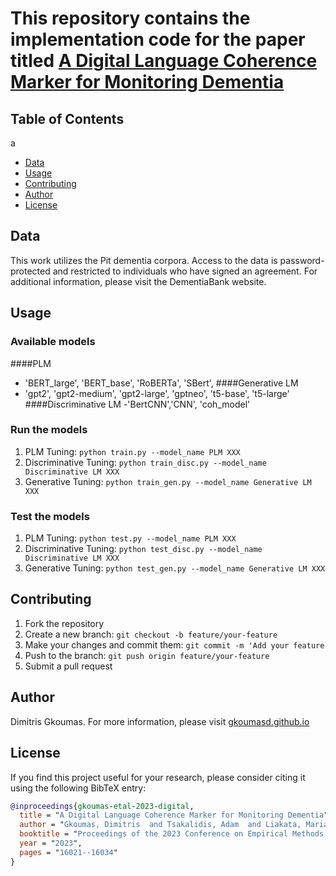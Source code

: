 

# This repository contains the implementation code for the paper titled [A Digital Language Coherence Marker for Monitoring Dementia](https://aclanthology.org/2023.emnlp-main.986.pdf)



## Table of Contents
 a
- [Data](#data)
- [Usage](#usage)
- [Contributing](#contributing)
- [Author](#author)
- [License](#license)

## Data
This work utilizes the Pit dementia corpora. Access to the data is password-protected and restricted to individuals who have signed an agreement. For additional information, please visit the DementiaBank website.


## Usage



### Available models

####PLM
- 'BERT_large', 'BERT_base',  'RoBERTa', 'SBert', 
####Generative LM
- 'gpt2', 'gpt2-medium', 'gpt2-large', 'gptneo', 't5-base', 't5-large'
####Discriminative LM
-'BertCNN','CNN', 'coh_model'

### Run the models

1. PLM Tuning: `python train.py --model_name PLM XXX`
2. Discriminative Tuning: `python train_disc.py --model_name Discriminative LM XXX`
3. Generative Tuning: `python train_gen.py --model_name Generative LM XXX`


### Test the models

1. PLM Tuning: `python test.py --model_name PLM XXX`
2. Discriminative Tuning: `python test_disc.py --model_name Discriminative LM XXX`
3. Generative Tuning: `python test_gen.py --model_name Generative LM XXX`

## Contributing
1. Fork the repository
2. Create a new branch: `git checkout -b feature/your-feature`
3. Make your changes and commit them: `git commit -m 'Add your feature`
4. Push to the branch: `git push origin feature/your-feature`
5. Submit a pull request



## Author
Dimitris Gkoumas. For more information, please visit [gkoumasd.github.io](https://gkoumasd.github.io)  


## License
If you find this project useful for your research, please consider citing it using the following BibTeX entry:


```bibtex
@inproceedings{gkoumas-etal-2023-digital,
  title = "A Digital Language Coherence Marker for Monitoring Dementia",
  author = "Gkoumas, Dimitris  and Tsakalidis, Adam  and Liakata, Maria",
  booktitle = "Proceedings of the 2023 Conference on Empirical Methods in Natural Language Processing",
  year = "2023",
  pages = "16021--16034"
}
